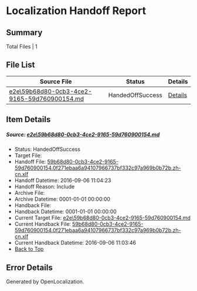 # <a name='report-top'></a> Localization Handoff Report

## Summary
 Total Files | 1

## File List
 Source File | Status | Details 
 ----------- | ------ | ------- 
 [e2e\59b68d80-0cb3-4ce2-9165-59d760900154.md](https://github.com/OpenLocalizationTestOrg/ol-test0/blob/c6d954f7b508f1107f1e1bd490a94d29fc389033/e2e/59b68d80-0cb3-4ce2-9165-59d760900154.md) | HandedOffSuccess | [Details](#a20e73594e41080aac3adc7fcd624559817d3c671)

## Item Details
##### <a name='a20e73594e41080aac3adc7fcd624559817d3c671'></a> Source: [e2e\59b68d80-0cb3-4ce2-9165-59d760900154.md](https://github.com/OpenLocalizationTestOrg/ol-test0/blob/c6d954f7b508f1107f1e1bd490a94d29fc389033/e2e/59b68d80-0cb3-4ce2-9165-59d760900154.md)
* Status: HandedOffSuccess
* Target File: 
* Handoff File: [59b68d80-0cb3-4ce2-9165-59d760900154.0f271ebaa6a94107966737bf332c97a969b0b72b.zh-cn.xlf](https://github.com/OpenLocalizationTestOrg/ol-test0-handoff/blob/e331fe72a0116285a2af4e793ea79821fab6eaca/ol-handoff/OpenLocalizationTestOrg/ol-test0-zhcn/ci/ht/59b68d80-0cb3-4ce2-9165-59d760900154.0f271ebaa6a94107966737bf332c97a969b0b72b.zh-cn.xlf)
* Handoff Datetime: 2016-09-06 11:04:23
* Handoff Reason: Include
* Archive File: 
* Archive Datetime: 0001-01-01 00:00:00
* Handback File: 
* Handback Datetime: 0001-01-01 00:00:00
* Current Target File: [e2e\59b68d80-0cb3-4ce2-9165-59d760900154.md](https://github.com/OpenLocalizationTestOrg/ol-test0-zhcn/blob/3317df0f1b9ab475d4734331777cf283a415948c/e2e/59b68d80-0cb3-4ce2-9165-59d760900154.md)
* Current Handback File: [59b68d80-0cb3-4ce2-9165-59d760900154.0f271ebaa6a94107966737bf332c97a969b0b72b.zh-cn.xlf](https://github.com/OpenLocalizationTestOrg/ol-test0-handback/blob/f58c9693e097b5f8312ab483c51f1a1a66a6f439/ol-handback/OpenLocalizationTestOrg/ol-test0-zhcn/ci/ht/59b68d80-0cb3-4ce2-9165-59d760900154.0f271ebaa6a94107966737bf332c97a969b0b72b.zh-cn.xlf)
* Current Handback Datetime: 2016-09-06 11:03:46
* [Back to Top](#report-top)


## Error Details

Generated by OpenLocalization.
